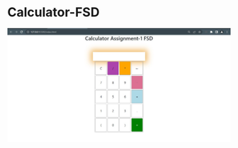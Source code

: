 # Calculator-FSD

<img src="https://github.com/Adarsh-Shetkar/Calculator-FSD/blob/main/calc_ss.jpg" alt="Image of my Calculator">
